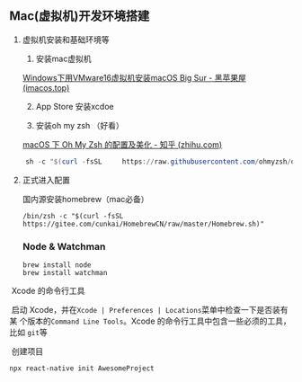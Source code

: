 ## Mac(虚拟机)开发环境搭建

1. 虚拟机安装和基础环境等
   1. 安装mac虚拟机

   [Windows下用VMware16虚拟机安装macOS Big Sur - 黑苹果屋 (imacos.top)](http://imacos.top/2021/04/12/1146-2/comment-page-54/#comment-73871)

   2. App Store 安装xcdoe

   3. 安装oh my zsh （好看）

   [macOS 下 Oh My Zsh 的配置及美化 - 知乎 (zhihu.com)](https://zhuanlan.zhihu.com/p/129287351)

```powershell
	sh -c "$(curl -fsSL 	https://raw.githubusercontent.com/ohmyzsh/ohmyzsh/master/tools/install.sh)"
```

2. 正式进入配置

   国内源安装homebrew（mac必备）

   ```
   /bin/zsh -c "$(curl -fsSL https://gitee.com/cunkai/HomebrewCN/raw/master/Homebrew.sh)"
   ```

   ### Node & Watchman

   ```
   brew install node
   brew install watchman
   ```

   

​	Xcode 的命令行工具

​	启动 Xcode，并在`Xcode | Preferences | Locations`菜单中检查一下是否装有某	个版本的`Command Line Tools`。Xcode 的命令行工具中包含一些必须的工具，比如	`git`等

​	创建项目

```shell
npx react-native init AwesomeProject
```

